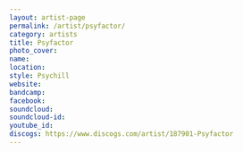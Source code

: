 ```yaml
---
layout: artist-page
permalink: /artist/psyfactor/
category: artists
title: Psyfactor
photo_cover: 
name: 
location: 
style: Psychill
website: 
bandcamp: 
facebook: 
soundcloud: 
soundcloud-id: 
youtube_id: 
discogs: https://www.discogs.com/artist/187901-Psyfactor
---
```

